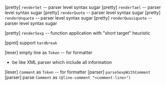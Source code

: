 [pretty] `renderSet` -- parser level syntax sugar
[pretty] `renderTael` -- parser level syntax sugar
[pretty] `renderQuote` -- parser level syntax sugar
[pretty] `renderUnquote` -- parser level syntax sugar
[pretty] `renderQuasiquote` -- parser level syntax sugar

[pretty] `renderSexp` -- function application with "short target" heuristic

[ppml] support `hardbreak`

[lexer] empty line as `Token` -- for formatter

- be like XML parser which include all information

[lexer] `Comment` as `Token` -- for formatter
[parser] `parseSexpWithComment`
[parser] parse `Comment` as `(@line-comment "<comment-line>")`
